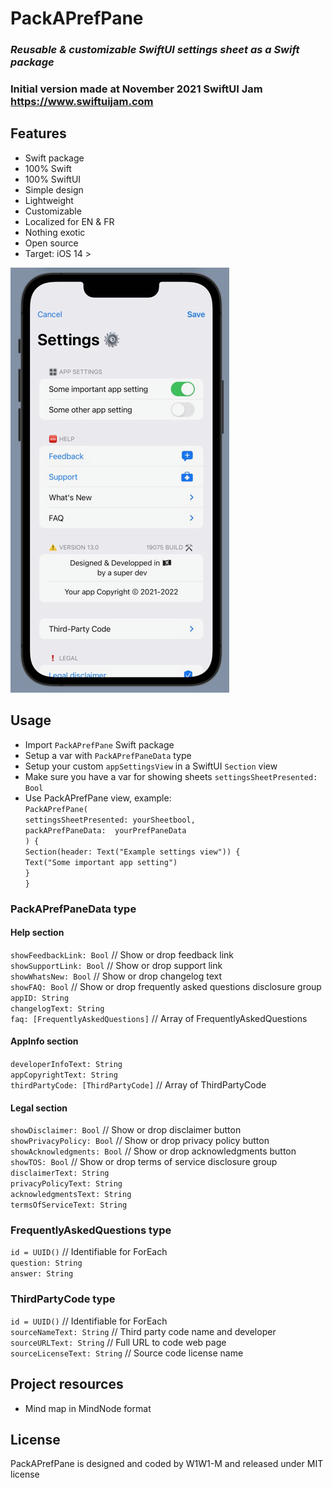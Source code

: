 # **PackAPrefPane**

### *Reusable & customizable SwiftUI settings sheet as a Swift package*
### Initial version made at November 2021 SwiftUI Jam https://www.swiftuijam.com

## Features
* Swift package
* 100% Swift
* 100% SwiftUI
* Simple design
* Lightweight
* Customizable
* Localized for EN & FR
* Nothing exotic
* Open source
* Target: iOS 14 >

![PackAPrefPane preview](Preview.png)

## Usage
* Import `PackAPrefPane` Swift package
* Setup a var with `PackAPrefPaneData` type
* Setup your custom `appSettingsView` in a SwiftUI `Section` view
* Make sure you have a var for showing sheets `settingsSheetPresented: Bool`
* Use PackAPrefPane view, example:  
`PackAPrefPane(`  
    `settingsSheetPresented: yourSheetbool,`  
    `packAPrefPaneData:  yourPrefPaneData`  
`) {`  
    `Section(header: Text("Example settings view")) {`  
        `Text("Some important app setting")`  
    `}`  
`}`  

### PackAPrefPaneData type
#### Help section
`showFeedbackLink: Bool` // Show or drop feedback link  
`showSupportLink: Bool` // Show or drop support link  
`showWhatsNew: Bool` // Show or drop changelog text  
`showFAQ: Bool` // Show or drop frequently asked questions disclosure group  
`appID: String`  
`changelogText: String`  
`faq: [FrequentlyAskedQuestions]` // Array of FrequentlyAskedQuestions  
#### AppInfo section
`developerInfoText: String`  
`appCopyrightText: String`  
`thirdPartyCode: [ThirdPartyCode]` // Array of ThirdPartyCode  
#### Legal section
`showDisclaimer: Bool` // Show or drop disclaimer button  
`showPrivacyPolicy: Bool` // Show or drop privacy policy button  
`showAcknowledgments: Bool` // Show or drop acknowledgments button  
`showTOS: Bool` // Show or drop terms of service disclosure group 
`disclaimerText: String`  
`privacyPolicyText: String`  
`acknowledgmentsText: String`  
`termsOfServiceText: String`  

### FrequentlyAskedQuestions type
`id = UUID()` // Identifiable for ForEach  
`question: String`  
`answer: String`  

### ThirdPartyCode type
`id = UUID()` // Identifiable for ForEach  
`sourceNameText: String` // Third party code name and developer  
`sourceURLText: String` // Full URL to code web page  
`sourceLicenseText: String` // Source code license name  

## Project resources
* Mind map in MindNode format

## License
PackAPrefPane is designed and coded by W1W1-M and released under MIT license
